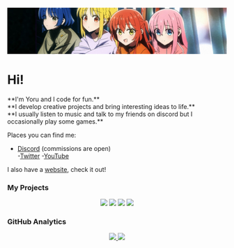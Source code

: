 ![BTR banner](./banner.jpeg)

<style>
    bold {
        font-weight: bold
    }
</style>

# Hi!

<div>
**I'm Yoru and I code for fun.**</br>
**I develop creative projects and bring interesting ideas to life.**</br>
**I usually listen to music and talk to my friends on discord but I occasionally play some games.**

</br>

Places you can find me:

  - <a href="https://discord.com/users/372343076578131968" target="_blank">Discord</a> (commissions are open)</li>
  -<a href="https://twitter.com/ken_yoru" target="_blank">Twitter</a></li>
  -<a href="https://www.youtube.com/@yorunoken/" target="_blank">YouTube</a></li>

I also have a <a href="https://yoru.com.tr/" target="_blank">website</a>, check it out!
</div>

### My Projects

<div align="center">
<a href="https://github.com/YoruNoKen/HanamiBot"><img src="https://github-readme-stats.vercel.app/api/pin/?username=YoruNoKen&repo=HanamiBot&theme=radical"></a>
<a href="https://github.com/YoruNoKen/mcsr-ranked-api"><img src="https://github-readme-stats.vercel.app/api/pin/?username=YoruNoKen&repo=mcsr-ranked-api&theme=radical"></a>
<a href="https://github.com/YoruNoKen/discord-mass-uploader"><img src="https://github-readme-stats.vercel.app/api/pin/?username=YoruNoKen&repo=discord-mass-uploader&theme=radical"></a>
<a href="https://github.com/YoruNoKen/CCTV-Discord-Bot"><img src="https://github-readme-stats.vercel.app/api/pin/?username=YoruNoKen&repo=CCTV-Discord-Bot&theme=radical"></a>
</div>

### GitHub Analytics

<div align="center">
<a href="https://github.com/YoruNoKen">
    <img src="https://github-readme-stats.vercel.app/api/top-langs/?username=yorunoken&theme=radical">
    <img src="https://github-readme-stats.vercel.app/api?username=yorunoken&show_icons=true&theme=radical">
</a>
</div>

